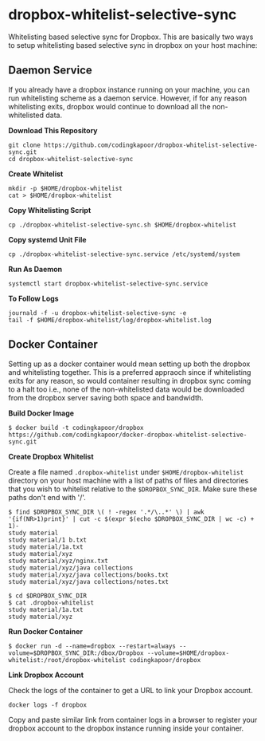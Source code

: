 # dropbox-whitelist-selective-sync
Whitelisting based selective sync for Dropbox. This are basically two ways to setup whitelisting based selective sync in dropbox on your host machine:

## Daemon Service
If you already have a dropbox instance running on your machine, you can run whitelisting scheme as a daemon service. However, if for any reason whitelisting exits, dropbox would continue to download all the non-whitelisted data.

**Download This Repository**

```
git clone https://github.com/codingkapoor/dropbox-whitelist-selective-sync.git
cd dropbox-whitelist-selective-sync
```

**Create Whitelist**

```
mkdir -p $HOME/dropbox-whitelist
cat > $HOME/dropbox-whitelist
```

**Copy Whitelisting Script**

```
cp ./dropbox-whitelist-selective-sync.sh $HOME/dropbox-whitelist
```

**Copy systemd Unit File**

```
cp ./dropbox-whitelist-selective-sync.service /etc/systemd/system
```

**Run As Daemon**

```
systemctl start dropbox-whitelist-selective-sync.service
```

**To Follow Logs**

```
journald -f -u dropbox-whitelist-selective-sync -e
tail -f $HOME/dropbox-whitelist/log/dropbox-whitelist.log
```

## Docker Container
Setting up as a docker container would mean setting up both the dropbox and whitelisting together. This is a preferred appraoch since if whitelisting exits for any reason, so would container resulting in dropbox sync coming to a halt too i.e., none of the non-whitelisted data would be downloaded from the dropbox server saving both space and bandwidth.

**Build Docker Image**

```
$ docker build -t codingkapoor/dropbox https://github.com/codingkapoor/docker-dropbox-whitelist-selective-sync.git
```

**Create Dropbox Whitelist**

Create a file named `.dropbox-whitelist` under `$HOME/dropbox-whitelist` directory on your host machine with a list of paths of files and directories that you wish to whitelist relative to the `$DROPBOX_SYNC_DIR`. Make sure these paths don't end with '/'.
```
$ find $DROPBOX_SYNC_DIR \( ! -regex '.*/\..*' \) | awk '{if(NR>1)print}' | cut -c $(expr $(echo $DROPBOX_SYNC_DIR | wc -c) + 1)-
study material
study material/1 b.txt
study material/1a.txt
study material/xyz
study material/xyz/nginx.txt
study material/xyz/java collections
study material/xyz/java collections/books.txt
study material/xyz/java collections/notes.txt

$ cd $DROPBOX_SYNC_DIR
$ cat .dropbox-whitelist
study material/1a.txt
study material/xyz
```

**Run Docker Container**

```
$ docker run -d --name=dropbox --restart=always --volume=$DROPBOX_SYNC_DIR:/dbox/Dropbox --volume=$HOME/dropbox-whitelist:/root/dropbox-whitelist codingkapoor/dropbox
```

**Link Dropbox Account**

Check the logs of the container to get a URL to link your Dropbox account.

```
docker logs -f dropbox
```

Copy and paste similar link from container logs in a browser to register your dropbox account to the dropbox instance running inside your container.

